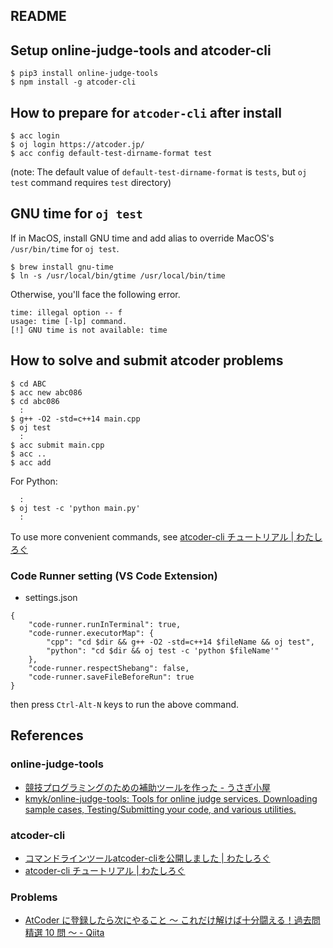 README
---

## Setup online-judge-tools and atcoder-cli

```
$ pip3 install online-judge-tools
$ npm install -g atcoder-cli
```

## How to prepare for `atcoder-cli` after install

```
$ acc login
$ oj login https://atcoder.jp/
$ acc config default-test-dirname-format test
```

(note: The default value of `default-test-dirname-format` is `tests`, but `oj test` command requires `test` directory)

## GNU time for `oj test`

If in MacOS, install GNU time and add alias to override MacOS's `/usr/bin/time` for `oj test`.
```
$ brew install gnu-time
$ ln -s /usr/local/bin/gtime /usr/local/bin/time
```

Otherwise, you'll face the following error.
```
time: illegal option -- f
usage: time [-lp] command.
[!] GNU time is not available: time
```

## How to solve and submit atcoder problems

```
$ cd ABC
$ acc new abc086
$ cd abc086
  :
$ g++ -O2 -std=c++14 main.cpp
$ oj test
  :
$ acc submit main.cpp
$ acc ..
$ acc add
```

For Python:
```
  :
$ oj test -c 'python main.py'
  :
```

To use more convenient commands, see [atcoder\-cli チュートリアル \| わたしろぐ](http://tatamo.81.la/blog/2018/12/07/atcoder-cli-tutorial/)


### Code Runner setting (VS Code Extension)
- settings.json
```
{
    "code-runner.runInTerminal": true,
    "code-runner.executorMap": {
        "cpp": "cd $dir && g++ -O2 -std=c++14 $fileName && oj test",
        "python": "cd $dir && oj test -c 'python $fileName'"
    },
    "code-runner.respectShebang": false,
    "code-runner.saveFileBeforeRun": true
}
```
then press `Ctrl-Alt-N` keys to run the above command.

## References

### online-judge-tools
- [競技プログラミングのための補助ツールを作った \- うさぎ小屋](https://kimiyuki.net/blog/2017/01/19/pr-online-judge-tools/)
- [kmyk/online\-judge\-tools: Tools for online judge services\. Downloading sample cases, Testing/Submitting your code, and various utilities\.](https://github.com/kmyk/online-judge-tools)

### atcoder-cli
- [コマンドラインツールatcoder\-cliを公開しました \| わたしろぐ](http://tatamo.81.la/blog/2018/12/07/atcoder-cli/)
- [atcoder\-cli チュートリアル \| わたしろぐ](http://tatamo.81.la/blog/2018/12/07/atcoder-cli-tutorial/)

### Problems
- [AtCoder に登録したら次にやること ～ これだけ解けば十分闘える！過去問精選 10 問 ～ - Qiita](https://qiita.com/drken/items/fd4e5e3630d0f5859067)
